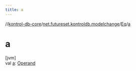```yaml
---
title: a
---
```

//[kontrol-db-core](../../../index.html)/[net.futureset.kontroldb.modelchange](../index.html)/[Eq](index.html)/[a](a.html)



# a



[jvm]\
val [a](a.html): [Operand](../-operand/index.html)




